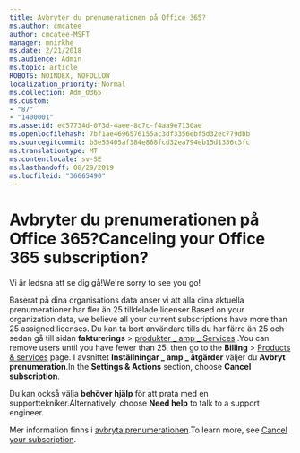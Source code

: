 ```yaml
---
title: Avbryter du prenumerationen på Office 365?
ms.author: cmcatee
author: cmcatee-MSFT
manager: mnirkhe
ms.date: 2/21/2018
ms.audience: Admin
ms.topic: article
ROBOTS: NOINDEX, NOFOLLOW
localization_priority: Normal
ms.collection: Adm_O365
ms.custom:
- "87"
- "1400001"
ms.assetid: ec57734d-073d-4aee-8c7c-f4aa9e7130ae
ms.openlocfilehash: 7bf1ae4696576155ac3df3356ebf5d32ec779dbb
ms.sourcegitcommit: b3e55405af384e868fcd32ea794eb15d1356c3fc
ms.translationtype: MT
ms.contentlocale: sv-SE
ms.lasthandoff: 08/29/2019
ms.locfileid: "36665490"
---
```

# <a name="canceling-your-office-365-subscription"></a><span data-ttu-id="c351e-102">Avbryter du prenumerationen på Office 365?</span><span class="sxs-lookup"><span data-stu-id="c351e-102">Canceling your Office 365 subscription?</span></span>

<span data-ttu-id="c351e-103">Vi är ledsna att se dig gå!</span><span class="sxs-lookup"><span data-stu-id="c351e-103">We're sorry to see you go!</span></span>
  
<span data-ttu-id="c351e-104">Baserat på dina organisations data anser vi att alla dina aktuella prenumerationer har fler än 25 tilldelade licenser.</span><span class="sxs-lookup"><span data-stu-id="c351e-104">Based on your organization data, we believe all your current subscriptions have more than 25 assigned licenses.</span></span> <span data-ttu-id="c351e-105">Du kan ta bort användare tills du har färre än 25 och sedan gå till sidan **fakturerings** \> [produkter _ amp _ Services](https://go.microsoft.com/fwlink/p/?linkid=842054) .</span><span class="sxs-lookup"><span data-stu-id="c351e-105">You can remove users until you have fewer than 25, then go to the **Billing** \> [Products & services](https://go.microsoft.com/fwlink/p/?linkid=842054) page.</span></span> <span data-ttu-id="c351e-106">I avsnittet **Inställningar _ amp _ åtgärder** väljer du **Avbryt prenumeration**.</span><span class="sxs-lookup"><span data-stu-id="c351e-106">In the **Settings & Actions** section, choose **Cancel subscription**.</span></span>
  
<span data-ttu-id="c351e-107">Du kan också välja **behöver hjälp** för att prata med en supporttekniker.</span><span class="sxs-lookup"><span data-stu-id="c351e-107">Alternatively, choose **Need help** to talk to a support engineer.</span></span>
  
<span data-ttu-id="c351e-108">Mer information finns i [avbryta prenumerationen](https://docs.microsoft.com/office365/admin/subscriptions-and-billing/cancel-your-subscription).</span><span class="sxs-lookup"><span data-stu-id="c351e-108">To learn more, see [Cancel your subscription](https://docs.microsoft.com/office365/admin/subscriptions-and-billing/cancel-your-subscription).</span></span>
